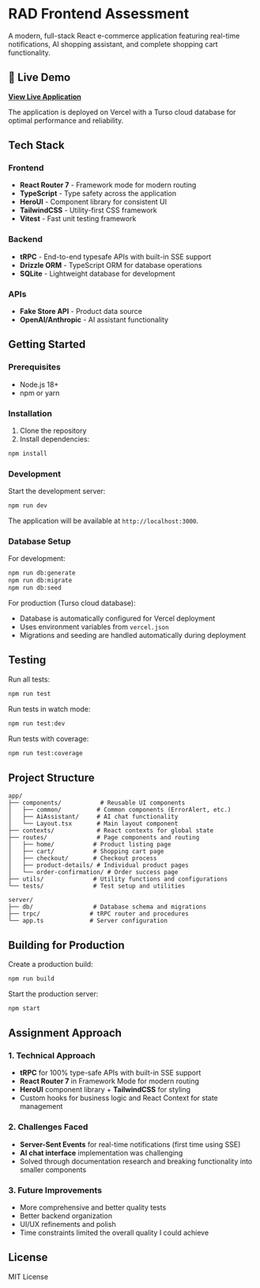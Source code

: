 # RAD Frontend Assessment

A modern, full-stack React e-commerce application featuring real-time notifications, AI shopping assistant, and complete shopping cart functionality.

## 🚀 Live Demo

**[View Live Application](https://rad-frontend-assessment.vercel.app)**

The application is deployed on Vercel with a Turso cloud database for optimal performance and reliability.

## Tech Stack

### Frontend
- **React Router 7** - Framework mode for modern routing
- **TypeScript** - Type safety across the application
- **HeroUI** - Component library for consistent UI
- **TailwindCSS** - Utility-first CSS framework
- **Vitest** - Fast unit testing framework

### Backend
- **tRPC** - End-to-end typesafe APIs with built-in SSE support
- **Drizzle ORM** - TypeScript ORM for database operations
- **SQLite** - Lightweight database for development

### APIs
- **Fake Store API** - Product data source
- **OpenAI/Anthropic** - AI assistant functionality

## Getting Started

### Prerequisites
- Node.js 18+ 
- npm or yarn

### Installation

1. Clone the repository
2. Install dependencies:

```bash
npm install
```

### Development

Start the development server:

```bash
npm run dev
```

The application will be available at `http://localhost:3000`.

### Database Setup

For development:
```bash
npm run db:generate
npm run db:migrate  
npm run db:seed
```

For production (Turso cloud database):
- Database is automatically configured for Vercel deployment
- Uses environment variables from `vercel.json`
- Migrations and seeding are handled automatically during deployment

## Testing

Run all tests:

```bash
npm run test
```

Run tests in watch mode:

```bash
npm run test:dev
```

Run tests with coverage:

```bash
npm run test:coverage
```

## Project Structure

```
app/
├── components/           # Reusable UI components
│   ├── common/          # Common components (ErrorAlert, etc.)
│   ├── AiAssistant/     # AI chat functionality
│   └── Layout.tsx       # Main layout component
├── contexts/            # React contexts for global state
├── routes/              # Page components and routing
│   ├── home/           # Product listing page
│   ├── cart/           # Shopping cart page
│   ├── checkout/       # Checkout process
│   ├── product-details/ # Individual product pages
│   └── order-confirmation/ # Order success page
├── utils/              # Utility functions and configurations
└── tests/              # Test setup and utilities

server/
├── db/                 # Database schema and migrations
├── trpc/              # tRPC router and procedures
└── app.ts             # Server configuration
```

## Building for Production

Create a production build:

```bash
npm run build
```

Start the production server:

```bash
npm start
```

## Assignment Approach

### 1. Technical Approach

- **tRPC** for 100% type-safe APIs with built-in SSE support
- **React Router 7** in Framework Mode for modern routing
- **HeroUI** component library + **TailwindCSS** for styling
- Custom hooks for business logic and React Context for state management

### 2. Challenges Faced

- **Server-Sent Events** for real-time notifications (first time using SSE)
- **AI chat interface** implementation was challenging
- Solved through documentation research and breaking functionality into smaller components

### 3. Future Improvements

- More comprehensive and better quality tests
- Better backend organization
- UI/UX refinements and polish
- Time constraints limited the overall quality I could achieve

## License

MIT License

